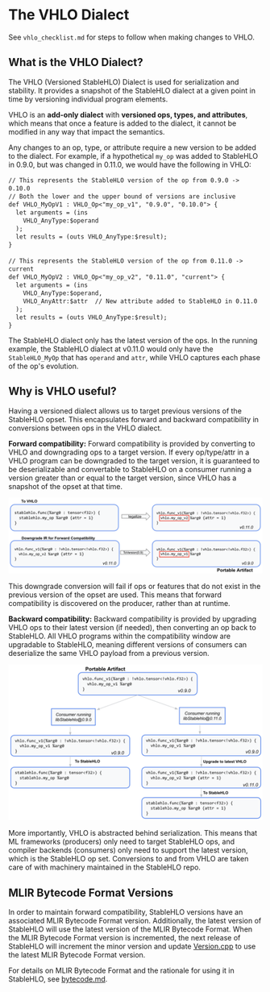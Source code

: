 # The VHLO Dialect

See `vhlo_checklist.md` for steps to follow when making changes to VHLO.

## What is the VHLO Dialect?

The VHLO (Versioned StableHLO) Dialect is used for serialization and stability.
It provides a snapshot of the StableHLO dialect at a given point in time by
versioning individual program elements.

VHLO is an **add-only dialect** with **versioned ops, types, and attributes**,
which means that once a feature is added to the dialect, it cannot be modified
in any way that impact the semantics.

Any changes to an op, type, or attribute require a new version to be added to
the dialect. For example, if a hypothetical `my_op` was added to StableHLO in
0.9.0, but was changed in 0.11.0, we would have the following in VHLO:

```tablegen
// This represents the StableHLO version of the op from 0.9.0 -> 0.10.0
// Both the lower and the upper bound of versions are inclusive
def VHLO_MyOpV1 : VHLO_Op<"my_op_v1", "0.9.0", "0.10.0"> {
  let arguments = (ins
    VHLO_AnyType:$operand
  );
  let results = (outs VHLO_AnyType:$result);
}

// This represents the StableHLO version of the op from 0.11.0 -> current
def VHLO_MyOpV2 : VHLO_Op<"my_op_v2", "0.11.0", "current"> {
  let arguments = (ins
    VHLO_AnyType:$operand,
    VHLO_AnyAttr:$attr  // New attribute added to StableHLO in 0.11.0
  );
  let results = (outs VHLO_AnyType:$result);
}
```

The StableHLO dialect only has the latest version of the ops. In the running
example, the StableHLO dialect at v0.11.0 would only have the `StableHLO_MyOp`
that has `operand` and `attr`, while VHLO captures each phase of the op's
evolution.

## Why is VHLO useful?

Having a versioned dialect allows us to target previous versions of the
StableHLO opset. This encapsulates forward and backward compatibility in
conversions between ops in the VHLO dialect.

**Forward compatibility:** Forward compatibility is provided by converting
to VHLO and downgrading ops to a target version. If every op/type/attr in a
VHLO program can be downgraded to the target version, it is guaranteed to be
deserializable and convertable to StableHLO on a consumer running a version
greater than or equal to the target version, since VHLO has a snapshot of the
opset at that time.

![Forward compatibility image](images/vhlo/forward_compatibility.png)

This downgrade conversion will fail if ops or features that do not exist in the
previous version of the opset are used. This means that forward compatibility
is discovered on the producer, rather than at runtime.

**Backward compatibility:** Backward compatibility is provided by upgrading
VHLO ops to their latest version (if needed), then converting an op back to
StableHLO. All VHLO programs within the compatibility window are upgradable
to StableHLO, meaning different versions of consumers can deserialize the same
VHLO payload from a previous version.

![Backward compatibility image](images/vhlo/backward_compatibility.png)

More importantly, VHLO is abstracted behind serialization. This means that ML
frameworks (producers) only need to target StableHLO ops, and compiler
backends (consumers) only need to support the latest version, which is the
StableHLO op set. Conversions to and from VHLO are taken care of with machinery
maintained in the StableHLO repo.

## MLIR Bytecode Format Versions

In order to maintain forward compatibility, StableHLO versions have an
associated MLIR Bytecode Format version. Additionally, the latest version of
StableHLO will use the latest version of the MLIR Bytecode Format. When the
MLIR Bytecode Format version is incremented, the next release of StableHLO will
increment the minor version and update [Version.cpp](https://github.com/openxla/stablehlo/blob/main/stablehlo/dialect/Version.cpp#:~:text=getBytecodeVersion)
to use the latest MLIR Bytecode Format version.

For details on MLIR Bytecode Format and the rationale for using it in StableHLO,
see [bytecode.md](https://github.com/openxla/stablehlo/blob/main/docs/bytecode.md).

